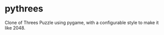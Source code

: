 pythrees
========

Clone of Threes Puzzle using pygame, with a configurable style to make it like 2048.
